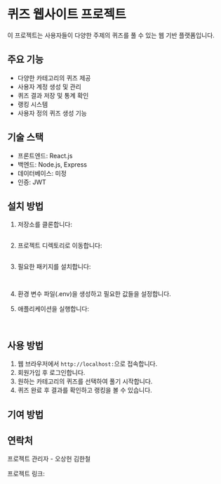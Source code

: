 # 퀴즈 웹사이트 프로젝트

이 프로젝트는 사용자들이 다양한 주제의 퀴즈를 풀 수 있는 웹 기반 플랫폼입니다.

## 주요 기능

- 다양한 카테고리의 퀴즈 제공
- 사용자 계정 생성 및 관리
- 퀴즈 결과 저장 및 통계 확인
- 랭킹 시스템
- 사용자 정의 퀴즈 생성 기능

## 기술 스택

- 프론트엔드: React.js
- 백엔드: Node.js, Express
- 데이터베이스: 미정
- 인증: JWT

## 설치 방법

1. 저장소를 클론합니다:
   ```
   
   ```

2. 프로젝트 디렉토리로 이동합니다:
   ```
   
   ```

3. 필요한 패키지를 설치합니다:
   ```
  
   ```

4. 환경 변수 파일(.env)을 생성하고 필요한 값들을 설정합니다.

5. 애플리케이션을 실행합니다:
   ```
  
   ```

## 사용 방법

1. 웹 브라우저에서 `http://localhost:`으로 접속합니다.
2. 회원가입 후 로그인합니다.
3. 원하는 카테고리의 퀴즈를 선택하여 풀기 시작합니다.
4. 퀴즈 완료 후 결과를 확인하고 랭킹을 볼 수 있습니다.

## 기여 방법




## 연락처

프로젝트 관리자 - 오상헌 김한철 

프로젝트 링크:
